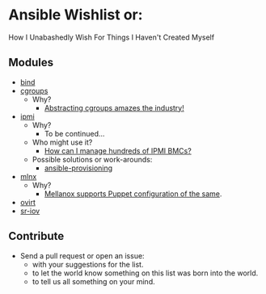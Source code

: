 Ansible Wishlist or:
================
How I Unabashedly Wish For Things I Haven't Created Myself

Modules
----
- [bind](https://en.wikipedia.org/wiki/BIND)
- [cgroups](https://en.wikipedia.org/wiki/Cgroups)
  - Why?
    - [Abstracting cgroups amazes the industry!](https://news.ycombinator.com/item?id=7258721)
- [ipmi](https://en.wikipedia.org/wiki/Intelligent_Platform_Management_Interface)
  - Why?
    - To be continued...
  - Who might use it?
    - [How can I manage hundreds of IPMI BMCs?](https://serverfault.com/questions/529399/how-can-i-manage-hundreds-of-ipmi-bmcs)
  - Possible solutions or work-arounds:
    - [ansible-provisioning](https://github.com/ansible-provisioning/ansible-provisioning)
- [mlnx](http://www.mellanox.com/page/mlnx_os)
  - Why?
    - [Mellanox supports Puppet configuration of the same](http://www.mellanox.com/downloads/solutions/puppet/Puppet%20Automation%20for%20Mellanox%20Switch%20Systems.pdf).
- [ovirt](http://www.ovirt.org)
- [sr-iov](http://www.intel.ph/content/dam/www/public/us/en/documents/technology-briefs/ethernet-x520-sr-iov-red-hat-tech-brief.pdf)

Contribute
----
- Send a pull request or open an issue:
  - with your suggestions for the list.
  - to let the world know something on this list was born into the world.
  - to tell us all something on your mind.
